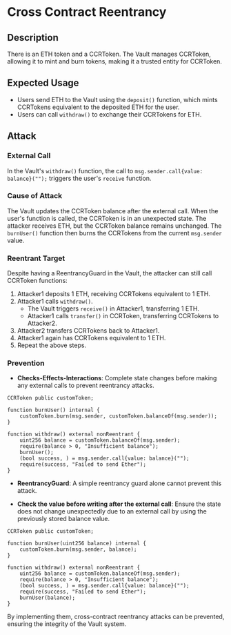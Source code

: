 # Cross Contract Reentrancy

## Description

There is an ETH token and a CCRToken. The Vault manages CCRToken, allowing it to mint and burn tokens, making it a trusted entity for CCRToken.

## Expected Usage

- Users send ETH to the Vault using the `deposit()` function, which mints CCRTokens equivalent to the deposited ETH for the user.
- Users can call `withdraw()` to exchange their CCRTokens for ETH.

## Attack

### External Call

In the Vault's `withdraw()` function, the call to `msg.sender.call{value: balance}("");` triggers the user's `receive` function.

### Cause of Attack

The Vault updates the CCRToken balance after the external call. When the user's function is called, the CCRToken is in an unexpected state. The attacker receives ETH, but the CCRToken balance remains unchanged. The `burnUser()` function then burns the CCRTokens from the current `msg.sender` value.

### Reentrant Target

Despite having a ReentrancyGuard in the Vault, the attacker can still call CCRToken functions:

1. Attacker1 deposits 1 ETH, receiving CCRTokens equivalent to 1 ETH.
2. Attacker1 calls `withdraw()`.
    - The Vault triggers `receive()` in Attacker1, transferring 1 ETH.
    - Attacker1 calls `transfer()` in CCRToken, transferring CCRTokens to Attacker2.
3. Attacker2 transfers CCRTokens back to Attacker1.
4. Attacker1 again has CCRTokens equivalent to 1 ETH.
5. Repeat the above steps.

### Prevention

- **Checks-Effects-Interactions**: Complete state changes before making any external calls to prevent reentrancy attacks.

```solidity
CCRToken public customToken;

function burnUser() internal {
    customToken.burn(msg.sender, customToken.balanceOf(msg.sender));
}

function withdraw() external nonReentrant {
    uint256 balance = customToken.balanceOf(msg.sender);
    require(balance > 0, "Insufficient balance");
    burnUser();
    (bool success, ) = msg.sender.call{value: balance}(""); 
    require(success, "Failed to send Ether"); 
}
```

- **ReentrancyGuard**: A simple reentrancy guard alone cannot prevent this attack.

- **Check the value before writing after the external call**: Ensure the state does not change unexpectedly due to an external call by using the previously stored balance value.

```solidity
CCRToken public customToken;

function burnUser(uint256 balance) internal {
    customToken.burn(msg.sender, balance);
}

function withdraw() external nonReentrant {
    uint256 balance = customToken.balanceOf(msg.sender);
    require(balance > 0, "Insufficient balance");
    (bool success, ) = msg.sender.call{value: balance}(""); 
    require(success, "Failed to send Ether"); 
    burnUser(balance);
}
```

By implementing them, cross-contract reentrancy attacks can be prevented, ensuring the integrity of the Vault system.
